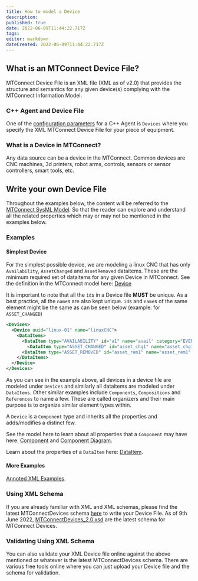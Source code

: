 ```yaml
---
title: How to model a Device
description: 
published: true
date: 2022-06-09T11:44:22.717Z
tags: 
editor: markdown
dateCreated: 2022-06-09T11:44:22.717Z
---
```


## What is an MTConnect Device File?

MTConnect Device File is an XML file (XML as of v2.0) that provides the structure and semantics for any given device(s) complying with the MTConnect Information Model.

### C++ Agent and Device File

One of the [configuration parameters](/Agent-Usage-and-Configuration#configuration-parameters "wikilink") for a C++ Agent is `Devices` where you specify the XML MTConnect Device File for your piece of equipment.

### What is a Device in MTConnect?

Any data source can be a device in the MTConnect. Common devices are CNC machines, 3d printers, robot arms, controls, sensors or sensor controllers, smart tools, etc.

## Write your own Device File

Throughout the examples below, the content will be referred to the [MTConnect SysML Model](https://model.mtconnect.org/). So that the reader can explore and understand all the related properties which may or may not be mentioned in the examples below.

### Examples

#### Simplest Device

For the simplest possible device, we are modeling a linux CNC that has only `Availability`, `AssetChanged` and `AssetRemoved` dataitems. These are the minimum required set of dataitems for any given Device in MTConnect. See the definition in the MTConnect model here: [Device](https://model.mtconnect.org/#Structure__362a1da2-ea18-4b23-a0de-536424a92c67)

It is important to note that all the `id`s in a Device file **MUST** be unique. As a best practice, all the `name`s are also kept unique. `id`s and `name`s of the same element might be the same as can be seen below (example: for `ASSET_CHANGED`)

```XML
<Devices>
  <Device uuid="linux-01" name="linuxCNC">
    <DataItems>
      <DataItem type="AVAILABILITY" id="a1" name="avail" category="EVENT"/>
  		<DataItem type="ASSET_CHANGED" id="asset_chg1" name="asset_chg1" category="EVENT"/>
      <DataItem type="ASSET_REMOVED" id="asset_rem1" name="asset_rem1" category="EVENT"/>
    </DataItems>
  </Device>
</Devices>
```

As you can see in the example above, all devices in a device file are modeled under `Devices` and similarly all dataitems are modeled under `DataItems`. Other similar examples include `Components`, `Compositions` and `References` to name a few. These are called organizers and their main purpose is to organize similar element types within. 

A `Device` is a `Component` type and inherits all the properties and adds/modifies a distinct few. 

See the model here to learn about all properties that a `Component` may have here: [Component](https://model.mtconnect.org/#Structure__6625a512-a9a0-4105-9f83-8073f2658b8f) and [Component Diagram](https://model.mtconnect.org/#Diagrams__eb46364d-b0c6-437d-a158-532a2e6b3157).

Learn about the properties of a `DataItem` here: [DataItem](https://model.mtconnect.org/#Structure__38c4ab63-342d-4944-b93a-191620822f27).


#### More Examples

[Annoted XML Examples](/Annotated_XML_Examples "wikilink").

### Using XML Schema

If you are already familiar with XML and XML schemas, please find the latest MTConnectDevices schema [here](https://github.com/mtconnect/schema) to write your Device File. As of 9th June 2022, [MTConnectDevices_2.0.xsd](https://raw.githubusercontent.com/mtconnect/schema/master/MTConnectDevices_2.0.0.xsd) are the latest schema for MTConnect Devices.

### Validating Using XML Schema

You can also validate your XML Device file online against the above mentioned or whatever is the latest MTConnectDevices schema. There are various free tools online where you can just upload your Device file and the schema for validation.



